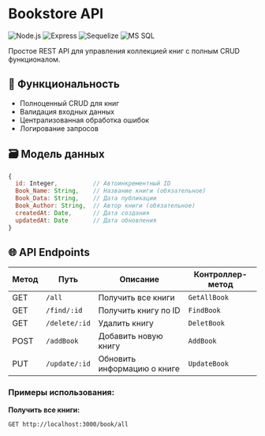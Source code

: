 # Bookstore API

![Node.js](https://img.shields.io/badge/Node.js-14.x+-green?logo=node.js)
![Express](https://img.shields.io/badge/Express-4.x-blue)
![Sequelize](https://img.shields.io/badge/Sequelize-6.x-orange)
![MS SQL](https://img.shields.io/badge/MS%20SQL-2019+-blue?logo=microsoft-sql-server)

Простое REST API для управления коллекцией книг с полным CRUD функционалом.

## 🚀 Функциональность
- Полноценный CRUD для книг
- Валидация входных данных
- Централизованная обработка ошибок
- Логирование запросов

## 🗃️ Модель данных
```javascript
{
  id: Integer,          // Автоинкрементный ID
  Book_Name: String,    // Название книги (обязательное)
  Book_Data: String,    // Дата публикации
  Book_Author: String,  // Автор книги (обязательное)
  createdAt: Date,      // Дата создания
  updatedAt: Date       // Дата обновления
}
```
## 🌐 API Endpoints

| Метод  | Путь               | Описание                          | Контроллер-метод      |
|--------|--------------------|-----------------------------------|-----------------------|
| GET    | `/all`             | Получить все книги                | `GetAllBook`          |
| GET    | `/find/:id`        | Получить книгу по ID              | `FindBook`            |
| GET    | `/delete/:id`      | Удалить книгу                     | `DeletBook`           |
| POST   | `/addBook`         | Добавить новую книгу              | `AddBook`             |
| PUT    | `/update/:id`      | Обновить информацию о книге       | `UpdateBook`          |

### Примеры использования:

**Получить все книги:**
```bash
GET http://localhost:3000/book/all
